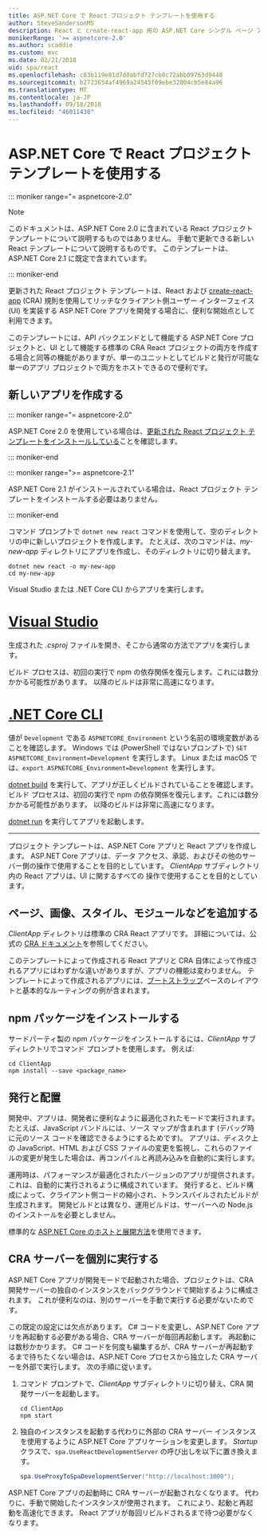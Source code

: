 ```yaml
---
title: ASP.NET Core で React プロジェクト テンプレートを使用する
author: SteveSandersonMS
description: React と create-react-app 用の ASP.NET Core シングル ページ アプリケーション (SPA) プロジェクト テンプレートの使用を開始する方法について説明します。
monikerRange: '>= aspnetcore-2.0'
ms.author: scaddie
ms.custom: mvc
ms.date: 02/21/2018
uid: spa/react
ms.openlocfilehash: c83b119e81d7d0abfd727cb8c72abb09763d9448
ms.sourcegitcommit: b2723654af4969a24545f09ebe32004cb5e84a96
ms.translationtype: MT
ms.contentlocale: ja-JP
ms.lasthandoff: 09/18/2018
ms.locfileid: "46011430"
---
```

# <a name="use-the-react-project-template-with-aspnet-core"></a>ASP.NET Core で React プロジェクト テンプレートを使用する

::: moniker range="= aspnetcore-2.0"

> [!NOTE]
> このドキュメントは、ASP.NET Core 2.0 に含まれている React プロジェクト テンプレートについて説明するものではありません。 手動で更新できる新しい React テンプレートについて説明するものです。 このテンプレートは、ASP.NET Core 2.1 に既定で含まれています。

::: moniker-end

更新された React プロジェクト テンプレートは、React および [create-react-app](https://github.com/facebookincubator/create-react-app) (CRA) 規則を使用してリッチなクライアント側ユーザー インターフェイス (UI) を実装する ASP.NET Core アプリを開発する場合に、便利な開始点として利用できます。

このテンプレートには、API バックエンドとして機能する ASP.NET Core プロジェクトと、UI として機能する標準の CRA React プロジェクトの両方を作成する場合と同等の機能がありますが、単一のユニットとしてビルドと発行が可能な単一のアプリ プロジェクトで両方をホストできるので便利です。

## <a name="create-a-new-app"></a>新しいアプリを作成する

::: moniker range="= aspnetcore-2.0"

ASP.NET Core 2.0 を使用している場合は、[更新された React プロジェクト テンプレートをインストールしている](xref:spa/index#installation)ことを確認します。

::: moniker-end

::: moniker range=">= aspnetcore-2.1"

ASP.NET Core 2.1 がインストールされている場合は、React プロジェクト テンプレートをインストールする必要はありません。

::: moniker-end

コマンド プロンプトで `dotnet new react` コマンドを使用して、空のディレクトリの中に新しいプロジェクトを作成します。 たとえば、次のコマンドは、*my-new-app* ディレクトリにアプリを作成し、そのディレクトリに切り替えます。

```console
dotnet new react -o my-new-app
cd my-new-app
```

Visual Studio または .NET Core CLI からアプリを実行します。

# <a name="visual-studiotabvisual-studio"></a>[Visual Studio](#tab/visual-studio)

生成された *.csproj* ファイルを開き、そこから通常の方法でアプリを実行します。

ビルド プロセスは、初回の実行で npm の依存関係を復元します。これには数分かかる可能性があります。 以降のビルドは非常に高速になります。

# <a name="net-core-clitabnetcore-cli"></a>[.NET Core CLI](#tab/netcore-cli)

値が `Development` である `ASPNETCORE_Environment` という名前の環境変数があることを確認します。 Windows では (PowerShell ではないプロンプトで) `SET ASPNETCORE_Environment=Development` を実行します。 Linux または macOS では、`export ASPNETCORE_Environment=Development` を実行します。

[dotnet build](/dotnet/core/tools/dotnet-build) を実行して、アプリが正しくビルドされていることを確認します。 ビルド プロセスは、初回の実行で npm の依存関係を復元します。これには数分かかる可能性があります。 以降のビルドは非常に高速になります。

[dotnet run](/dotnet/core/tools/dotnet-run) を実行してアプリを起動します。

---

プロジェクト テンプレートは、ASP.NET Core アプリと React アプリを作成します。 ASP.NET Core アプリは、データ アクセス、承認、およびその他のサーバー側の操作で使用することを目的としています。 *ClientApp* サブディレクトリ内の React アプリは、UI に関するすべての 操作で使用することを目的としています。

## <a name="add-pages-images-styles-modules-etc"></a>ページ、画像、スタイル、モジュールなどを追加する

*ClientApp* ディレクトリは標準の CRA React アプリです。 詳細については、公式の [CRA ドキュメント](https://github.com/facebookincubator/create-react-app/blob/master/packages/react-scripts/template/README.md)を参照してください。

このテンプレートによって作成される React アプリと CRA 自体によって作成されるアプリにはわずかな違いがありますが、アプリの機能は変わりません。 テンプレートによって作成されるアプリには、[ブートストラップ](https://getbootstrap.com/)ベースのレイアウトと基本的なルーティングの例が含まれます。

## <a name="install-npm-packages"></a>npm パッケージをインストールする

サードパーティ製の npm パッケージをインストールするには、*ClientApp* サブディレクトリでコマンド プロンプトを使用します。 例えば:

```console
cd ClientApp
npm install --save <package_name>
```

## <a name="publish-and-deploy"></a>発行と配置

開発中、アプリは、開発者に便利なように最適化されたモードで実行されます。 たとえば、JavaScript バンドルには、ソース マップが含まれます (デバッグ時に元のソース コードを確認できるようにするためです)。 アプリは、ディスク上の JavaScript、HTML および CSS ファイルの変更を監視し、これらのファイルの変更が発生した場合は、再コンパイルと再読み込みを自動的に実行します。

運用時は、パフォーマンスが最適化されたバージョンのアプリが提供されます。 これは、自動的に実行されるように構成されています。 発行すると、ビルド構成によって、クライアント側コードの縮小され、トランスパイルされたビルドが生成されます。 開発ビルドとは異なり、運用ビルドは、サーバーへの Node.js のインストールを必要としません。

標準的な [ASP.NET Core のホストと展開方法](xref:host-and-deploy/index)を使用できます。

## <a name="run-the-cra-server-independently"></a>CRA サーバーを個別に実行する

ASP.NET Core アプリが開発モードで起動された場合、プロジェクトは、CRA 開発サーバーの独自のインスタンスをバックグラウンドで開始するように構成されます。 これが便利なのは、別のサーバーを手動で実行する必要がないためです。

この既定の設定には欠点があります。 C# コードを変更し、ASP.NET Core アプリを再起動する必要がある場合、CRA サーバーが毎回再起動します。 再起動には数秒かかります。 C# コードを何度も編集するが、CRA サーバーが再起動するまで待ちたくない場合は、ASP.NET Core プロセスから独立した CRA サーバーを外部で実行します。 次の手順に従います。

1. コマンド プロンプトで、*ClientApp* サブディレクトリに切り替え、CRA 開発サーバーを起動します。

    ```console
    cd ClientApp
    npm start
    ```

2. 独自のインスタンスを起動する代わりに外部の CRA サーバー インスタンスを使用するように ASP.NET Core アプリケーションを変更します。 *Startup* クラスで、`spa.UseReactDevelopmentServer` の呼び出しを以下に置き換えます。

    ```csharp
    spa.UseProxyToSpaDevelopmentServer("http://localhost:3000");
    ```

ASP.NET Core アプリの起動時に CRA サーバーが起動されなくなります。 代わりに、手動で開始したインスタンスが使用されます。 これにより、起動と再起動を高速化できます。 React アプリが毎回リビルドされるまで待つ必要がなくなります。
